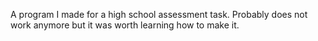 A program I made for a high school assessment task. Probably does not work anymore but it was worth learning how to make it. 
